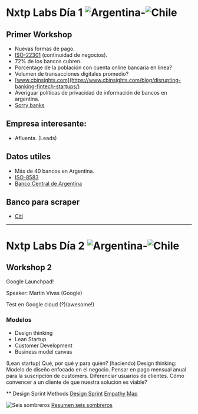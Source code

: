# Nxtp Labs Día 1 ![Argentina](http://2.bp.blogspot.com/-6cCxta2o1dc/VbKLS49xgWI/AAAAAAAAADc/uG4Abbzi5lk/s1600/ar.png)-![Chile](http://4.bp.blogspot.com/-VLsun9MEN6o/VbKLS3X-1SI/AAAAAAAAADg/KOiRkHYKiR0/s1600/cl.png)
## Primer Workshop

- Nuevas formas de pago.
- [ISO-22301](http://advisera.com/27001academy/es/que-es-iso-22301/) (continuidad de negocios).
- 72% de los bancos cubren.
- Porcentage de la población con cuenta online bancaria en linea?
- Volumen de transacciones digitales promedio?
- [www.cbinsights.com](https://www.cbinsights.com/blog/disrupting-banking-fintech-startups/)
- Averiguar políticas de privacidad de información de bancos en argentina.
- [Sorry banks](http://www.fastcompany.com/3027197/fast-feed/sorry-banks-millennials-hate-you)


## Empresa interesante:
- Afluenta. (Leads)

## Datos utiles
- Más de 40 bancos en Argentina.
- [ISO-8583](https://es.wikipedia.org/wiki/ISO_8583)
- [Banco Central de Argentina](http://www.bcra.gov.ar/)

## Banco para scraper
- [Citi](https://www.argentina.citibank.com/ARGCB/JPS/portal/Index.do)


---

# Nxtp Labs Día 2 ![Argentina](http://2.bp.blogspot.com/-6cCxta2o1dc/VbKLS49xgWI/AAAAAAAAADc/uG4Abbzi5lk/s1600/ar.png)-![Chile](http://4.bp.blogspot.com/-VLsun9MEN6o/VbKLS3X-1SI/AAAAAAAAADg/KOiRkHYKiR0/s1600/cl.png)
## Workshop 2

Google Launchpad!

Speaker: Martin Vivas (Google)

Test en Google cloud (?)(awesome!)

### Modelos

- Design thinking
- Lean Startup
- Customer Development
- Business model canvas

(Lean startup) Qué, por qué y para quién? (haciendo)
Design thinking: Modelo de diseño enfocado en el negocio.
Pensar en pago mensual anual para la suscripción de customers.
Diferenciar usuarios de clientes.
Cómo convencer a un cliente de que nuestra solución es viable?

** Design Sprint Methods
[Design Sprint](https://developers.google.com/design-sprint/downloads/DesignSprintMethods.pdf)
[Empathy Map]()


![Seis sombreros](http://4.bp.blogspot.com/--qBAo2RznOo/UUtTMjnXInI/AAAAAAAAAO4/S2zmbvpV3hg/s1600/seisss.jpg)
[Resumen seis sombreros](https://www.leadersummaries.com/ver-resumen/seis-sombreros-para-pensar)



